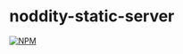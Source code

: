 # noddity-static-server
[![NPM](https://nodei.co/npm/noddity-static-server.png)](https://nodei.co/npm/noddity-static-server/)
